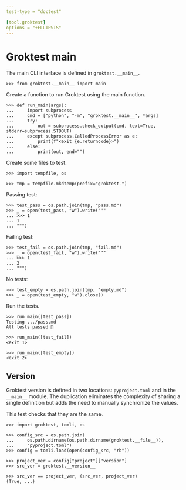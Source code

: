 ```yaml
---
test-type = "doctest"

[tool.groktest]
options = "+ELLIPSIS"
---
```


# Groktest main

The main CLI interface is defined in `groktest.__main__`.

    >>> from groktest.__main__ import main

Create a function to run Groktest using the main function.

    >>> def run_main(args):
    ...     import subprocess
    ...     cmd = ["python", "-m", "groktest.__main__", *args]
    ...     try:
    ...         out = subprocess.check_output(cmd, text=True, stderr=subprocess.STDOUT)
    ...     except subprocess.CalledProcessError as e:
    ...         print(f"<exit {e.returncode}>")
    ...     else:
    ...         print(out, end="")

Create some files to test.

    >>> import tempfile, os

    >>> tmp = tempfile.mkdtemp(prefix="groktest-")

Passing test:

    >>> test_pass = os.path.join(tmp, "pass.md")
    >>> _ = open(test_pass, "w").write("""
    ... >>> 1
    ... 1
    ... """)

Failing test:

    >>> test_fail = os.path.join(tmp, "fail.md")
    >>> _ = open(test_fail, "w").write("""
    ... >>> 1
    ... 2
    ... """)

No tests:

    >>> test_empty = os.path.join(tmp, "empty.md")
    >>> _ = open(test_empty, "w").close()

Run the tests.

    >>> run_main([test_pass])
    Testing .../pass.md
    All tests passed 🎉

    >>> run_main([test_fail])
    <exit 1>

    >>> run_main([test_empty])
    <exit 2>

## Version

Groktest version is defined in two locations: `pyproject.toml` and in
the `__main__` module. The duplication eliminates the complexity of
sharing a single definition but adds the need to manually synchronize
the values.

This test checks that they are the same.

    >>> import groktest, tomli, os

    >>> config_src = os.path.join(
    ...     os.path.dirname(os.path.dirname(groktest.__file__)),
    ...     "pyproject.toml")
    >>> config = tomli.load(open(config_src, "rb"))

    >>> project_ver = config["project"]["version"]
    >>> src_ver = groktest.__version__

    >>> src_ver == project_ver, (src_ver, project_ver)
    (True, ...)
